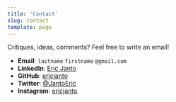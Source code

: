 ```yaml
---
title: 'Contact'
slug: contact
template: page
---
```


Critiques, ideas, comments? Feel free to write an email!

- **Email**: `lastname` `firstname` `@gmail.com`
- **LinkedIn**: [Eric Janto](https://linkedin.com/in/eric-janto/)
- **GitHub**: [ericjanto](https://github.com/ericjanto/)
- **Twitter**: [@JantoEric](https://twitter.com/JantoEric/)
- **Instagram**: [ericjanto](https://instagram.com/ericjanto/)